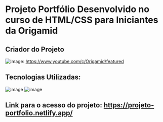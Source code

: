 # Projeto Portfólio Desenvolvido no curso de HTML/CSS para Iniciantes da Origamid


## Criador do Projeto
![image](https://img.shields.io/badge/YouTube-FF0000?style=for-the-badge&logo=youtube&logoColor=white): https://www.youtube.com/c/Origamid/featured

## Tecnologias Utilizadas:
![image](https://img.shields.io/badge/HTML5-E34F26?style=for-the-badge&logo=html5&logoColor=white)
![image](https://img.shields.io/badge/CSS3-1572B6?style=for-the-badge&logo=css3&logoColor=white)

## Link para o acesso do projeto: https://projeto-portfolio.netlify.app/
